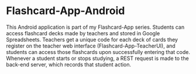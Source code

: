 # Flashcard-App-Android

This Android application is part of my Flashcard-App series. Students can access flashcard decks made by teachers and stored in Google Spreadsheets. Teachers get a unique code for each deck of cards they register on the teacher web interface (Flashcard-App-TeacherUI), and students can access those flashcards upon successfully entering that code. Whenever a student starts or stops studying, a REST request is made to the back-end server, which records that student action.
